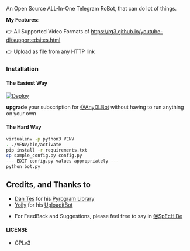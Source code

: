 
An Open Source ALL-In-One Telegram RoBot, that can do lot of things.

**My Features**:

👉 All Supported Video Formats of https://rg3.github.io/youtube-dl/supportedsites.html

👉 Upload as file from any HTTP link

### Installation

#### The Easiest Way
[![Deploy](https://www.herokucdn.com/deploy/button.svg)](https://www.heroku.com/deploy?template=https://github.com/sameron/TG-Rename-Bot)

**upgrade** your subscription for [@AnyDLBot](https://telegram.dog/AnyDLBot) without having to run anything on your own


#### The Hard Way

```sh
virtualenv -p python3 VENV
. ./VENV/bin/activate
pip install -r requirements.txt
cp sample_config.py config.py
--- EDIT config.py values appropriately ---
python bot.py
```
## Credits, and Thanks to

* [Dan Tès](https://telegram.dog/haskell) for his [Pyrogram Library](https://github.com/pyrogram/pyrogram)
* [Yoily](https://telegram.dog/YoilyL) for his [UploaditBot](https://telegram.dog/UploaditBot)

- For FeedBack and Suggestions, please feel free to say in [@SpEcHlDe](https://telegram.dog/ThankTelegram)

#### LICENSE
- GPLv3
